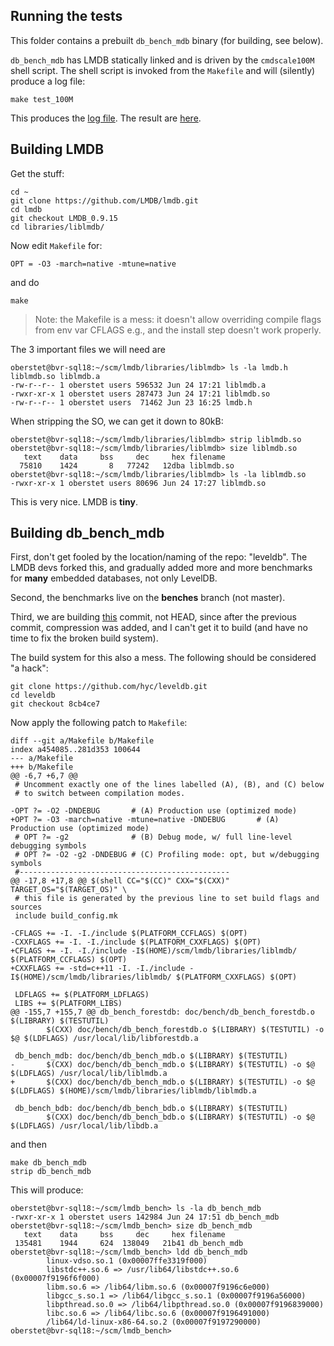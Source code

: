 ## Running the tests

This folder contains a prebuilt `db_bench_mdb` binary (for building, see below). 

`db_bench_mdb` has LMDB statically linked and is driven by the `cmdscale100M` shell script. The shell script is invoked from the `Makefile` and will (silently) produce a log file:

```console
make test_100M
```
This produces the [log file](cmdscale100M.log). The result are [here](lmdb_test1.pdf ).

## Building LMDB

Get the stuff:

```console
cd ~
git clone https://github.com/LMDB/lmdb.git
cd lmdb
git checkout LMDB_0.9.15
cd libraries/liblmdb/
```

Now edit `Makefile` for:

```
OPT = -O3 -march=native -mtune=native
```

and do

```console
make
```

> Note: the Makefile is a mess: it doesn't allow overriding compile flags from env var CFLAGS e.g., and the install step doesn't work properly.

The 3 important files we will need are

```console
oberstet@bvr-sql18:~/scm/lmdb/libraries/liblmdb> ls -la lmdb.h liblmdb.so liblmdb.a
-rw-r--r-- 1 oberstet users 596532 Jun 24 17:21 liblmdb.a
-rwxr-xr-x 1 oberstet users 287473 Jun 24 17:21 liblmdb.so
-rw-r--r-- 1 oberstet users  71462 Jun 23 16:25 lmdb.h
```

When stripping the SO, we can get it down to 80kB:

```console
oberstet@bvr-sql18:~/scm/lmdb/libraries/liblmdb> strip liblmdb.so
oberstet@bvr-sql18:~/scm/lmdb/libraries/liblmdb> size liblmdb.so
   text    data     bss     dec     hex filename
  75810    1424       8   77242   12dba liblmdb.so
oberstet@bvr-sql18:~/scm/lmdb/libraries/liblmdb> ls -la liblmdb.so
-rwxr-xr-x 1 oberstet users 80696 Jun 24 17:27 liblmdb.so
```

This is very nice. LMDB is **tiny**.

## Building db_bench_mdb

First, don't get fooled by the location/naming of the repo: "leveldb". The LMDB devs forked this, and gradually added more and more benchmarks for **many** embedded databases, not only LevelDB.

Second, the benchmarks live on the **benches** branch (not master).

Third, we are building [this](https://github.com/hyc/leveldb/commit/8cb4ce7ecdb47c2424d3e55d4f29bdcfe1b81947) commit, not HEAD, since after the previous commit, compression was added, and I can't get it to build (and have no time to fix the broken build system).

The build system for this also a mess. The following should be considered "a hack":

```console
git clone https://github.com/hyc/leveldb.git
cd leveldb
git checkout 8cb4ce7
```

Now apply the following patch to `Makefile`:

```
diff --git a/Makefile b/Makefile
index a454085..281d353 100644
--- a/Makefile
+++ b/Makefile
@@ -6,7 +6,7 @@
 # Uncomment exactly one of the lines labelled (A), (B), and (C) below
 # to switch between compilation modes.

-OPT ?= -O2 -DNDEBUG       # (A) Production use (optimized mode)
+OPT ?= -O3 -march=native -mtune=native -DNDEBUG       # (A) Production use (optimized mode)
 # OPT ?= -g2              # (B) Debug mode, w/ full line-level debugging symbols
 # OPT ?= -O2 -g2 -DNDEBUG # (C) Profiling mode: opt, but w/debugging symbols
 #-----------------------------------------------
@@ -17,8 +17,8 @@ $(shell CC="$(CC)" CXX="$(CXX)" TARGET_OS="$(TARGET_OS)" \
 # this file is generated by the previous line to set build flags and sources
 include build_config.mk

-CFLAGS += -I. -I./include $(PLATFORM_CCFLAGS) $(OPT)
-CXXFLAGS += -I. -I./include $(PLATFORM_CXXFLAGS) $(OPT)
+CFLAGS += -I. -I./include -I$(HOME)/scm/lmdb/libraries/liblmdb/ $(PLATFORM_CCFLAGS) $(OPT)
+CXXFLAGS += -std=c++11 -I. -I./include -I$(HOME)/scm/lmdb/libraries/liblmdb/ $(PLATFORM_CXXFLAGS) $(OPT)

 LDFLAGS += $(PLATFORM_LDFLAGS)
 LIBS += $(PLATFORM_LIBS)
@@ -155,7 +155,7 @@ db_bench_forestdb: doc/bench/db_bench_forestdb.o $(LIBRARY) $(TESTUTIL)
        $(CXX) doc/bench/db_bench_forestdb.o $(LIBRARY) $(TESTUTIL) -o $@ $(LDFLAGS) /usr/local/lib/libforestdb.a

 db_bench_mdb: doc/bench/db_bench_mdb.o $(LIBRARY) $(TESTUTIL)
-       $(CXX) doc/bench/db_bench_mdb.o $(LIBRARY) $(TESTUTIL) -o $@ $(LDFLAGS) /usr/local/lib/liblmdb.a
+       $(CXX) doc/bench/db_bench_mdb.o $(LIBRARY) $(TESTUTIL) -o $@ $(LDFLAGS) $(HOME)/scm/lmdb/libraries/liblmdb/liblmdb.a

 db_bench_bdb: doc/bench/db_bench_bdb.o $(LIBRARY) $(TESTUTIL)
        $(CXX) doc/bench/db_bench_bdb.o $(LIBRARY) $(TESTUTIL) -o $@ $(LDFLAGS) /usr/local/lib/libdb.a
```

and then

```console
make db_bench_mdb
strip db_bench_mdb
```

This will produce:

```console
oberstet@bvr-sql18:~/scm/lmdb_bench> ls -la db_bench_mdb
-rwxr-xr-x 1 oberstet users 142984 Jun 24 17:51 db_bench_mdb
oberstet@bvr-sql18:~/scm/lmdb_bench> size db_bench_mdb
   text    data     bss     dec     hex filename
 135481    1944     624  138049   21b41 db_bench_mdb
oberstet@bvr-sql18:~/scm/lmdb_bench> ldd db_bench_mdb
        linux-vdso.so.1 (0x00007ffe3319f000)
        libstdc++.so.6 => /usr/lib64/libstdc++.so.6 (0x00007f9196f6f000)
        libm.so.6 => /lib64/libm.so.6 (0x00007f9196c6e000)
        libgcc_s.so.1 => /lib64/libgcc_s.so.1 (0x00007f9196a56000)
        libpthread.so.0 => /lib64/libpthread.so.0 (0x00007f9196839000)
        libc.so.6 => /lib64/libc.so.6 (0x00007f9196491000)
        /lib64/ld-linux-x86-64.so.2 (0x00007f9197290000)
oberstet@bvr-sql18:~/scm/lmdb_bench>
```
